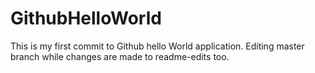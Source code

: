 # GithubHelloWorld
This is my first commit to Github hello World application.
Editing master branch while changes are made to readme-edits too.
